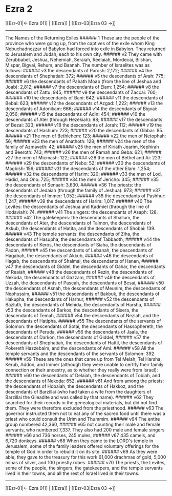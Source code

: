 # Ezra 2

[[Ezr-01|← Ezra 01]] | [[Ezra]] | [[Ezr-03|Ezra 03 →]]
***

The Names of the Returning Exiles ###### 1 These are the people of the province who were going up, from the captives of the exile whom King Nebuchadnezzar of Babylon had forced into exile in Babylon. They returned to Jerusalem and Judah, each to his own city. ###### v2 They came with Zerubbabel, Jeshua, Nehemiah, Seraiah, Reelaiah, Mordecai, Bilshan, Mispar, Bigvai, Rehum, and Baanah. The number of Israelites was as follows: ###### v3 the descendants of Parosh: 2,172; ###### v4 the descendants of Shephatiah: 372; ###### v5 the descendants of Arah: 775; ###### v6 the descendants of Pahath Moab (from the line of Jeshua and Joab): 2,812; ###### v7 the descendants of Elam: 1,254; ###### v8 the descendants of Zattu: 945; ###### v9 the descendants of Zaccai: 760; ###### v10 the descendants of Bani: 642; ###### v11 the descendants of Bebai: 623; ###### v12 the descendants of Azgad: 1,222; ###### v13 the descendants of Adonikam: 666; ###### v14 the descendants of Bigvai: 2,056; ###### v15 the descendants of Adin: 454; ###### v16 the descendants of Ater (through Hezekiah): 98; ###### v17 the descendants of Bezai: 323; ###### v18 the descendants of Jorah: 112; ###### v19 the descendants of Hashum: 223; ###### v20 the descendants of Gibbar: 95. ###### v21 The men of Bethlehem: 123; ###### v22 the men of Netophah: 56; ###### v23 the men of Anathoth: 128; ###### v24 the men of the family of Azmaveth: 42; ###### v25 the men of Kiriath Jearim, Kephirah and Beeroth: 743; ###### v26 the men of Ramah and Geba: 621; ###### v27 the men of Micmash: 122; ###### v28 the men of Bethel and Ai: 223; ###### v29 the descendants of Nebo: 52; ###### v30 the descendants of Magbish: 156; ###### v31 the descendants of the other Elam: 1,254; ###### v32 the descendants of Harim: 320; ###### v33 the men of Lod, Hadid, and Ono: 725; ###### v34 the men of Jericho: 345; ###### v35 the descendants of Senaah: 3,630. ###### v36 The priests: the descendants of Jedaiah (through the family of Jeshua): 973; ###### v37 the descendants of Immer: 1,052; ###### v38 the descendants of Pashhur: 1,247; ###### v39 the descendants of Harim: 1,017. ###### v40 The Levites: the descendants of Jeshua and Kadmiel (through the line of Hodaviah): 74. ###### v41 The singers: the descendants of Asaph: 128. ###### v42 The gatekeepers: the descendants of Shallum, the descendants of Ater, the descendants of Talmon, the descendants of Akkub, the descendants of Hatita, and the descendants of Shobai: 139. ###### v43 The temple servants: the descendants of Ziha, the descendants of Hasupha, the descendants of Tabbaoth, ###### v44 the descendants of Keros, the descendants of Siaha, the descendants of Padon, ###### v45 the descendants of Lebanah, the descendants of Hagabah, the descendants of Akkub, ###### v46 the descendants of Hagab, the descendants of Shalmai, the descendants of Hanan, ###### v47 the descendants of Giddel, the descendants of Gahar, the descendants of Reaiah, ###### v48 the descendants of Rezin, the descendants of Nekoda, the descendants of Gazzam, ###### v49 the descendants of Uzzah, the descendants of Paseah, the descendants of Besai, ###### v50 the descendants of Asnah, the descendants of Meunim, the descendants of Nephussim, ###### v51 the descendants of Bakbuk, the descendants of Hakupha, the descendants of Harhur, ###### v52 the descendants of Bazluth, the descendants of Mehida, the descendants of Harsha, ###### v53 the descendants of Barkos, the descendants of Sisera, the descendants of Temah, ###### v54 the descendants of Neziah, and the descendants of Hatipha. ###### v55 The descendants of the servants of Solomon: the descendants of Sotai, the descendants of Hassophereth, the descendants of Peruda, ###### v56 the descendants of Jaala, the descendants of Darkon, the descendants of Giddel, ###### v57 the descendants of Shephatiah, the descendants of Hattil, the descendants of Pokereth Hazzebaim, and the descendants of Ami. ###### v58 All the temple servants and the descendants of the servants of Solomon: 392. ###### v59 These are the ones that came up from Tel Melah, Tel Harsha, Kerub, Addon, and Immer (although they were unable to certify their family connection or their ancestry, as to whether they really were from Israel): ###### v60 the descendants of Delaiah, the descendants of Tobiah, and the descendants of Nekoda: 652. ###### v61 And from among the priests: the descendants of Hobaiah, the descendants of Hakkoz, and the descendants of Barzillai (who had taken a wife from the daughters of Barzillai the Gileadite and was called by that name). ###### v62 They searched for their records in the genealogical materials, but did not find them. They were therefore excluded from the priesthood. ###### v63 The governor instructed them not to eat any of the sacred food until there was a priest who could consult the Urim and Thummim. ###### v64 The entire group numbered 42,360, ###### v65 not counting their male and female servants, who numbered 7,337. They also had 200 male and female singers ###### v66 and 736 horses, 245 mules, ###### v67 435 camels, and 6,720 donkeys. ###### v68 When they came to the LORD's temple in Jerusalem, some of the family leaders offered voluntary offerings for the temple of God in order to rebuild it on its site. ###### v69 As they were able, they gave to the treasury for this work 61,000 drachmas of gold, 5,000 minas of silver, and 100 priestly robes. ###### v70 The priests, the Levites, some of the people, the singers, the gatekeepers, and the temple servants lived in their towns, and all the rest of Israel lived in their towns.

***
[[Ezr-01|← Ezra 01]] | [[Ezra]] | [[Ezr-03|Ezra 03 →]]
